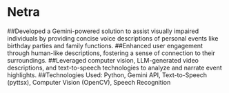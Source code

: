# Netra

##Developed a Gemini-powered solution to assist visually impaired individuals by providing concise voice descriptions of personal events like birthday parties and family functions.
##Enhanced user engagement through human-like descriptions, fostering a sense of connection to their surroundings.
##Leveraged computer vision, LLM-generated video descriptions, and text-to-speech technologies to analyze and narrate event highlights.
##Technologies Used: Python, Gemini API, Text-to-Speech (pyttsx), Computer Vision (OpenCV), Speech Recognition
